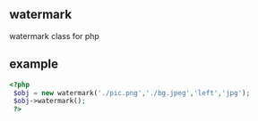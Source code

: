 ## watermark
  watermark class for php
  
## example
 ```php
<?php
  $obj = new watermark('./pic.png','./bg.jpeg','left','jpg'); 
  $obj->watermark();
  ?>
  ```
